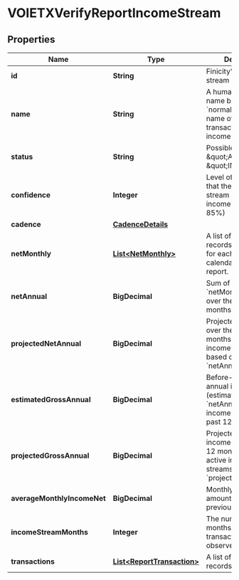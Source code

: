 

# VOIETXVerifyReportIncomeStream


## Properties

| Name | Type | Description | Notes |
|------------ | ------------- | ------------- | -------------|
|**id** | **String** | Finicity&#39;s income stream ID |  |
|**name** | **String** | A human-readable name based on the &#x60;normalizedPayee&#x60; name of the transactions for this income stream |  |
|**status** | **String** | Possible values: \&quot;ACTIVE\&quot;, \&quot;INACTIVE\&quot; |  |
|**confidence** | **Integer** | Level of confidence that the deposit stream represents income (example: 85%) |  |
|**cadence** | [**CadenceDetails**](CadenceDetails.md) |  |  |
|**netMonthly** | [**List&lt;NetMonthly&gt;**](NetMonthly.md) | A list of net monthly records. One instance for each complete calendar month in the report. |  [optional] |
|**netAnnual** | **BigDecimal** | Sum of all values in &#x60;netMonthlyIncome&#x60; over the previous 12 months |  [optional] |
|**projectedNetAnnual** | **BigDecimal** | Projected net income over the next 12 months, across all income streams, based on &#x60;netAnnualIncome&#x60; |  [optional] |
|**estimatedGrossAnnual** | **BigDecimal** | Before-tax gross annual income (estimated from &#x60;netAnnual&#x60;) across all income stream in the past 12 months |  [optional] |
|**projectedGrossAnnual** | **BigDecimal** | Projected gross income over the next 12 months, across all active income streams, based on &#x60;projectedNetAnnual&#x60; |  [optional] |
|**averageMonthlyIncomeNet** | **BigDecimal** | Monthly average amount over the previous 24 months |  [optional] |
|**incomeStreamMonths** | **Integer** | The number of months the income transactions are observed |  [optional] |
|**transactions** | [**List&lt;ReportTransaction&gt;**](ReportTransaction.md) | A list of transaction records |  |



